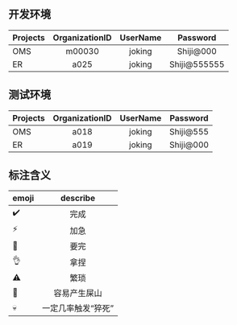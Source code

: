 ## 开发环境

| Projects | OrganizationID | UserName | Password |
| -------- | :-----: | :----: | :----: |
| OMS      | m00030 | joking | Shiji@000 |
| ER       | a025 | joking | Shiji@555555 |

## 测试环境

| Projects | OrganizationID | UserName | Password |
| -------- | :-----: | :----: | :----: |
| OMS      | a018 | joking | Shiji@555 |
| ER       | a019 | joking | Shiji@000 |



## 标注含义

| emoji | describe |
| ----- | :------: |
| ✔️ | 完成 |
| ⚡ | 加急 |
| 💊 | 要完 |
| 👌 | 拿捏 |
| ⚠️ | 繁琐 |
| 💩 | 容易产生屎山 |
| 💀 | 一定几率触发“猝死” |